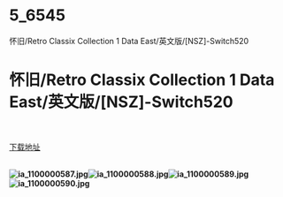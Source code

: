 # 5_6545
怀旧/Retro Classix Collection 1 Data East/英文版/[NSZ]-Switch520
# 怀旧/Retro Classix Collection 1 Data East/英文版/[NSZ]-Switch520
 <br/></br>
[下载地址](https://www.switch520.cc/article/6545 "下载地址")
<br/></br>

<p><span><strong><img src="https://ddcdn.jd.com/ddimg/jfs/t1/135458/31/11391/111743/5f78ff86E274b9b25/5cb3021090e1ef60.jpg" alt="ia_1100000587.jpg" title="ia_1100000587.jpg"><img src="https://ddcdn.jd.com/ddimg/jfs/t1/145664/8/9871/34337/5f78ff87Ecdb49d15/5f96bca01f9fdda7.jpg" alt="ia_1100000588.jpg" title="ia_1100000588.jpg"><img src="https://ddcdn.jd.com/ddimg/jfs/t1/120573/33/14134/73093/5f78ff87E4cbef5da/586e19f8bb33b5c9.jpg" alt="ia_1100000589.jpg" title="ia_1100000589.jpg"><img src="https://ddcdn.jd.com/ddimg/jfs/t1/112024/6/19159/58256/5f78ff87E07094327/8cc2184d6f6c9887.jpg" alt="ia_1100000590.jpg" title="ia_1100000590.jpg"> <br></strong></span></p>
<p></p>
<p></p>
